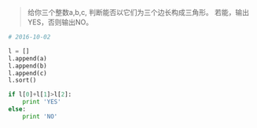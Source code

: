 > 	给你三个整数a,b,c,  判断能否以它们为三个边长构成三角形。
>   若能，输出YES，否则输出NO。

``` python
# 2016-10-02

l = []
l.append(a)
l.append(b)
l.append(c)
l.sort()

if l[0]+l[1]>l[2]:
    print 'YES'
else:
    print 'NO'
```